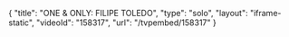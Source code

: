 {
    "title": "ONE & ONLY: FILIPE TOLEDO",
    "type": "solo",
    "layout": "iframe-static",
    "videoId": "158317",
    "url": "\/tvpembed\/158317"
}
